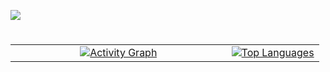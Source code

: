 ![](https://komarev.com/ghpvc/?username=smallghost42&abbreviated=true&color=green)

#
<div align="center">
 <table style="width: 100%; height: 100%;">
    <tr>
     <td align="center" width="70%">
        <a href="https://github.com/smallghost42">
		<img src="https://github-readme-activity-graph-smallghost01s-projects.vercel.app/graph?username=smallghost42&theme=github-compact&area=true&hide_title=true&hide_border=true" alt="Activity Graph">
	</a>
     </td>
     <td>
        <a href="https://github.com/smallghost42">
          <img src="https://github-readme-stats-smallghost01s-projects.vercel.app//api/top-langs/?username=smallghost42&theme=outrun&count_private=true&layout=compact&bg_color=0D1117&border_color=0D1117&hide_title=true&text_bold=true&langs_count=12&&hide=php,Procfile,html,css,glsl,perl,gdscript" alt="Top Languages">
      </a>
     </td>
    </tr>
 </table>
</div>

#
<div align="center">
  <table style="width: 100%; height: 100%;">
    <tr>
      <td style="width: 50%; height: 200px;">
        <a href="https://github.com/smallghost42">
           <img alt="Total contributions" title="My total GitHub contributions" src="https://github-readme-stats-smallghost01s-projects.vercel.app//api?username=smallghost42&show_icons=true&count_private=true&theme=outrun&bg_color=0D1117&border_color=0D1117&show=prs_merged,prs_merged_percentage&rank_icon=github&hide_title=true" />
        </a>
      </td>
      <td style="width: 50%; height: 200px;">
        <a href="https://github.com/smallghost42">
          <img src="https://streak-stats.demolab.com//?user=smallghost42&theme=outrun&background=0D1117&border=0D1117&count_private=true&hide_title=true" alt="GitHub Streak">
        </a>
      </td>
    </tr>
</div>


